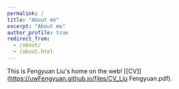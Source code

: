 ```yaml
---
permalink: /
title: "About me"
excerpt: "About me"
author_profile: true
redirect_from: 
  - /about/
  - /about.html 
---
```


This is Fengyuan Liu's home on the web! [\[CV\]](https://uwFengyuan.github.io/files/CV_Liu Fengyuan.pdf). 
